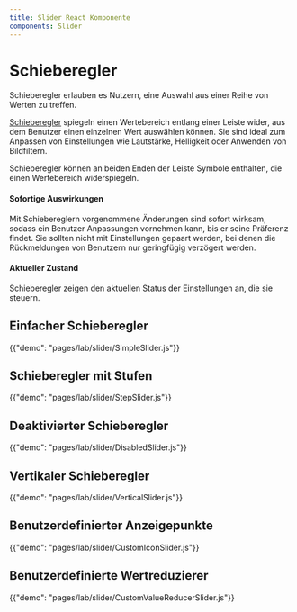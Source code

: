 ```yaml
---
title: Slider React Komponente
components: Slider
---
```


# Schieberegler

<p class="description">Schieberegler erlauben es Nutzern, eine Auswahl aus einer Reihe von Werten zu treffen.</p>

[Schieberegler](https://material.io/design/components/sliders.html) spiegeln einen Wertebereich entlang einer Leiste wider, aus dem Benutzer einen einzelnen Wert auswählen können. Sie sind ideal zum Anpassen von Einstellungen wie Lautstärke, Helligkeit oder Anwenden von Bildfiltern.

Schieberegler können an beiden Enden der Leiste Symbole enthalten, die einen Wertebereich widerspiegeln.

#### Sofortige Auswirkungen

Mit Schiebereglern vorgenommene Änderungen sind sofort wirksam, sodass ein Benutzer Anpassungen vornehmen kann, bis er seine Präferenz findet. Sie sollten nicht mit Einstellungen gepaart werden, bei denen die Rückmeldungen von Benutzern nur geringfügig verzögert werden.

#### Aktueller Zustand

Schieberegler zeigen den aktuellen Status der Einstellungen an, die sie steuern.

## Einfacher Schieberegler

{{"demo": "pages/lab/slider/SimpleSlider.js"}}

## Schieberegler mit Stufen

{{"demo": "pages/lab/slider/StepSlider.js"}}

## Deaktivierter Schieberegler

{{"demo": "pages/lab/slider/DisabledSlider.js"}}

## Vertikaler Schieberegler

{{"demo": "pages/lab/slider/VerticalSlider.js"}}

## Benutzerdefinierter Anzeigepunkte

{{"demo": "pages/lab/slider/CustomIconSlider.js"}}

## Benutzerdefinierte Wertreduzierer

{{"demo": "pages/lab/slider/CustomValueReducerSlider.js"}}